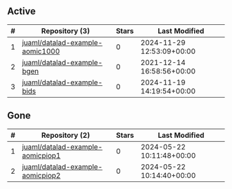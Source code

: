 ## Active
| # | Repository (3) | Stars | Last Modified |
| --- | --- | --- | --- |
| 1 | [juaml/datalad-example-aomic1000](https://gin.g-node.org/juaml/datalad-example-aomic1000) | 0 | 2024-11-29 12:53:09+00:00 |
| 2 | [juaml/datalad-example-bgen](https://gin.g-node.org/juaml/datalad-example-bgen) | 0 | 2021-12-14 16:58:56+00:00 |
| 3 | [juaml/datalad-example-bids](https://gin.g-node.org/juaml/datalad-example-bids) | 0 | 2024-11-19 14:19:54+00:00 |

## Gone
| # | Repository (2) | Stars | Last Modified |
| --- | --- | --- | --- |
| 1 | [juaml/datalad-example-aomicpiop1](https://gin.g-node.org/juaml/datalad-example-aomicpiop1) | 0 | 2024-05-22 10:11:48+00:00 |
| 2 | [juaml/datalad-example-aomicpiop2](https://gin.g-node.org/juaml/datalad-example-aomicpiop2) | 0 | 2024-05-22 10:14:40+00:00 |
